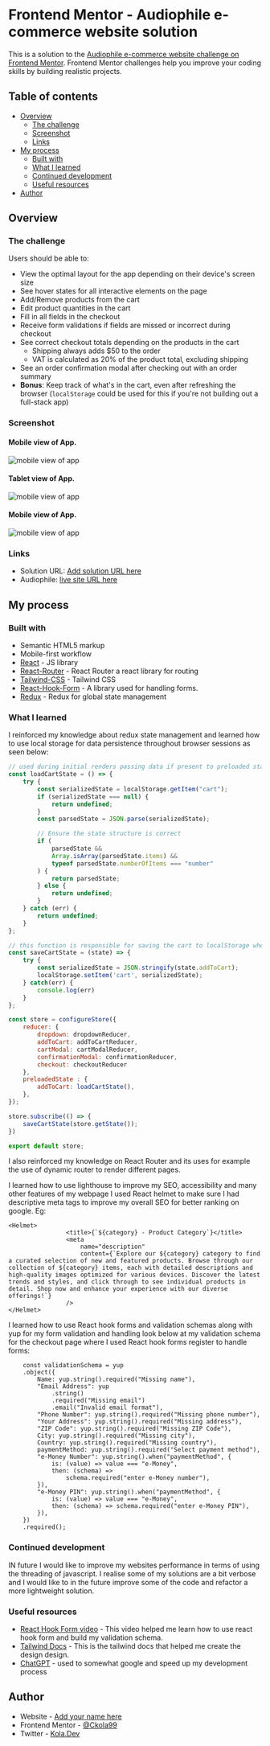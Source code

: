 # Frontend Mentor - Audiophile e-commerce website solution

This is a solution to the [Audiophile e-commerce website challenge on Frontend Mentor](https://www.frontendmentor.io/challenges/audiophile-ecommerce-website-C8cuSd_wx). Frontend Mentor challenges help you improve your coding skills by building realistic projects.

## Table of contents

- [Overview](#overview)
  - [The challenge](#the-challenge)
  - [Screenshot](#screenshot)
  - [Links](#links)
- [My process](#my-process)
  - [Built with](#built-with)
  - [What I learned](#what-i-learned)
  - [Continued development](#continued-development)
  - [Useful resources](#useful-resources)
- [Author](#author)

## Overview

### The challenge

Users should be able to:

- View the optimal layout for the app depending on their device's screen size
- See hover states for all interactive elements on the page
- Add/Remove products from the cart
- Edit product quantities in the cart
- Fill in all fields in the checkout
- Receive form validations if fields are missed or incorrect during checkout
- See correct checkout totals depending on the products in the cart
  - Shipping always adds $50 to the order
  - VAT is calculated as 20% of the product total, excluding shipping
- See an order confirmation modal after checking out with an order summary
- **Bonus**: Keep track of what's in the cart, even after refreshing the browser (`localStorage` could be used for this if you're not building out a full-stack app)

### Screenshot

#### Mobile view of App.
![mobile view of app](./public/assets/audiophileMobileview.png)

#### Tablet view of App.
![mobile view of app](./public/assets/audiophileTabletView.png)

#### Mobile view of App.
![mobile view of app](./public/assets/audiophileDesktopView.png)

### Links

- Solution URL: [Add solution URL here](https://your-solution-url.com)
- Audiophile: [live site URL here](https://ecom-site-five.vercel.app/)

## My process

### Built with

- Semantic HTML5 markup
- Mobile-first workflow
- [React](https://reactjs.org/) - JS library
- [React-Router](https://reactrouter.com/en/main) - React Router a react library for routing
- [Tailwind-CSS](https://tailwindcss.com/docs) - Tailwind CSS
- [React-Hook-Form](https://react-hook-form.com/) - A library used for handling forms.
- [Redux](https://redux.js.org/) - Redux for global state management

### What I learned

I reinforced my knowledge about redux state management and learned how to use local storage for data persistence throughout browser sessions as seen below:

```js
// used during initial renders passing data if present to preloaded state and gives us initialState
const loadCartState = () => {
	try {
		const serializedState = localStorage.getItem("cart");
		if (serializedState === null) {
			return undefined;
		}
		const parsedState = JSON.parse(serializedState);

		// Ensure the state structure is correct
		if (
			parsedState &&
			Array.isArray(parsedState.items) &&
			typeof parsedState.numberOfItems === "number"
		) {
			return parsedState;
		} else {
			return undefined;
		}
	} catch (err) {
		return undefined;
	}
};

// this function is responsible for saving the cart to localStorage whenever the state changes
const saveCartState = (state) => {
	try {
		const serializedState = JSON.stringify(state.addToCart);
		localStorage.setItem('cart', serializedState);
	} catch(err) {
		console.log(err)
	}
};

const store = configureStore({
	reducer: {
		dropdown: dropdownReducer,
		addToCart: addToCartReducer,
		cartModal: cartModalReducer,
		confirmationModal: confirmationReducer,
		checkout: checkoutReducer
	},
	preloadedState : {
		addToCart: loadCartState(),
	},
});

store.subscribe(() => {
	saveCartState(store.getState());
})

export default store;

```

I also reinforced my knowledge on React Router and its uses for example the use of dynamic router to render different pages.

I learned how to use lighthouse to improve my SEO, accessibility and many other features of my webpage I used React helmet to make sure I had descriptive meta tags to improve my overall SEO for better ranking on google. Eg:

```JS
<Helmet>
				<title>{`${category} - Product Category`}</title>
				<meta
					name="description"
					content={`Explore our ${category} category to find a curated selection of new and featured products. Browse through our collection of ${category} items, each with detailed descriptions and high-quality images optimized for various devices. Discover the latest trends and styles, and click through to see individual products in detail. Shop now and enhance your experience with our diverse offerings!`}
				/>
</Helmet>
```

I learned how to use React hook forms and validation schemas along with yup for my form validation and handling look below at my validation schema for the checkout page where I used React hook forms register to handle forms:

```JS
	const validationSchema = yup
	.object({
		Name: yup.string().required("Missing name"),
		"Email Address": yup
			.string()
			.required("Missing email")
			.email("Invalid email format"),
		"Phone Number": yup.string().required("Missing phone number"),
		"Your Address": yup.string().required("Missing address"),
		"ZIP Code": yup.string().required("Missing ZIP Code"),
		City: yup.string().required("Missing city"),
		Country: yup.string().required("Missing country"),
		paymentMethod: yup.string().required("Select payment method"),
		"e-Money Number": yup.string().when("paymentMethod", {
			is: (value) => value === "e-Money",
			then: (schema) =>
				schema.required("enter e-Money number"),
		}),
		"e-Money PIN": yup.string().when("paymentMethod", {
			is: (value) => value === "e-Money",
			then: (schema) => schema.required("enter e-Money PIN"),
		}),
	})
	.required();
```

### Continued development

IN future I would like to improve my websites performance in terms of using the threading of javascript. I realise some of my solutions are a bit verbose and I would like to in the future improve some of the code and refactor a more lightweight solution.

### Useful resources

- [React Hook Form video](https://youtu.be/LobZv3i6BXk?si=gIHQImqESfGXcebQ) - This video helped me learn how to use react hook form and build my validation schema.
- [Tailwind Docs](https://tailwindcss.com/docs) - This is the tailwind docs that helped me create the design design.
- [ChatGPT](chatgpt.com) - used to somewhat google and speed up my development process

## Author

- Website - [Add your name here](https://www.your-site.com)
- Frontend Mentor - [@Ckola99](https://www.frontendmentor.io/profile/Ckola99)
- Twitter - [Kola.Dev](https://www.twitter.com/KolaDev01)
